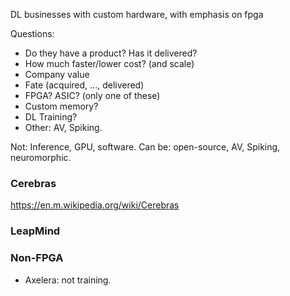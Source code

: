 DL businesses with custom hardware, with emphasis on fpga

Questions:
* Do they have a product? Has it delivered?
* How much faster/lower cost? (and scale)
* Company value
* Fate (acquired, ..., delivered)
* FPGA? ASIC? (only one of these)
* Custom memory?
* DL Training?
* Other: AV, Spiking.

Not: Inference, GPU, software.
Can be: open-source, AV, Spiking, neuromorphic.


### Cerebras
https://en.m.wikipedia.org/wiki/Cerebras

### LeapMind


### Non-FPGA
* Axelera: not training.
